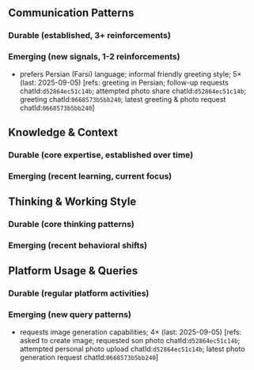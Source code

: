 ## Communication Patterns
### Durable (established, 3+ reinforcements)

### Emerging (new signals, 1-2 reinforcements)
- prefers Persian (Farsi) language; informal friendly greeting style; 5× (last: 2025-09-05) [refs: greeting in Persian; follow-up requests chatId:`d52864ec51c14b`; attempted photo share chatId:`d52864ec51c14b`; greeting chatId:`0668573b5bb240`; latest greeting & photo request chatId:`0668573b5bb240`]

## Knowledge & Context
### Durable (core expertise, established over time)

### Emerging (recent learning, current focus)

## Thinking & Working Style
### Durable (core thinking patterns)

### Emerging (recent behavioral shifts)

## Platform Usage & Queries
### Durable (regular platform activities)

### Emerging (new query patterns)
- requests image generation capabilities; 4× (last: 2025-09-05) [refs: asked to create image; requested son photo chatId:`d52864ec51c14b`; attempted personal photo upload chatId:`d52864ec51c14b`; latest photo generation request chatId:`0668573b5bb240`]